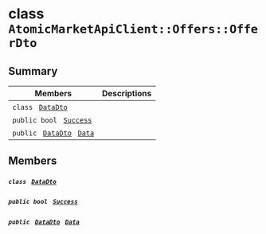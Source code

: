 # class `AtomicMarketApiClient::Offers::OfferDto` 

## Summary

 Members                                | Descriptions                                
----------------------------------------|---------------------------------------------
`class ` [`DataDto`](.github/workflows/documentation/md/AtomicMarketApiClient--Offers--OfferDto--DataDto.md#class_atomic_market_api_client_1_1_offers_1_1_offer_dto_1_1_data_dto)        | 
`public bool ` [`Success`](#class_atomic_market_api_client_1_1_offers_1_1_offer_dto_1a506fb037fbb6bfe8f254c021a2c3cfac) | 
`public ` [`DataDto`](.github/workflows/documentation/md/AtomicMarketApiClient--Offers--OfferDto--DataDto.md#class_atomic_market_api_client_1_1_offers_1_1_offer_dto_1_1_data_dto)` ` [`Data`](#class_atomic_market_api_client_1_1_offers_1_1_offer_dto_1a65c0779654774581967081cf3136bd84) | 

## Members

##### `class ` [`DataDto`](.github/workflows/documentation/md/AtomicMarketApiClient--Offers--OfferDto--DataDto.md#class_atomic_market_api_client_1_1_offers_1_1_offer_dto_1_1_data_dto) 

##### `public bool ` [`Success`](#class_atomic_market_api_client_1_1_offers_1_1_offer_dto_1a506fb037fbb6bfe8f254c021a2c3cfac) 

##### `public ` [`DataDto`](.github/workflows/documentation/md/AtomicMarketApiClient--Offers--OfferDto--DataDto.md#class_atomic_market_api_client_1_1_offers_1_1_offer_dto_1_1_data_dto)` ` [`Data`](#class_atomic_market_api_client_1_1_offers_1_1_offer_dto_1a65c0779654774581967081cf3136bd84) 

